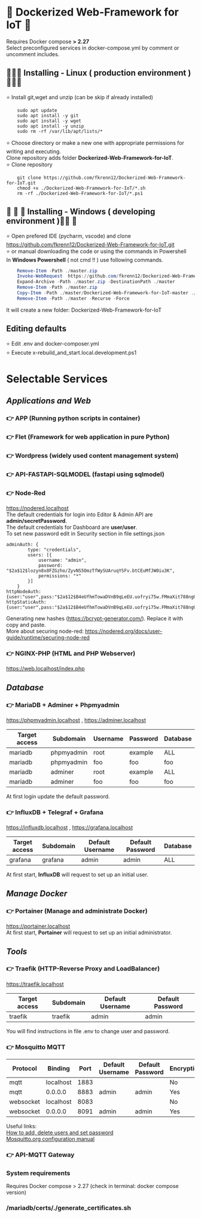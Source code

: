 # 🐳 Dockerized Web-Framework for IoT 🐳
Requires Docker compose **> 2.27**   
Select preconfigured services in docker-compose.yml by comment or uncomment includes.
##  🐧🐧🚀 Installing - Linux ( production environment )🚀️🐧🐧
⭐ Install git,wget and unzip (can be skip if already installed)
```shell
    sudo apt update 
    sudo apt install -y git
    sudo apt install -y wget 
    sudo apt install -y unzip 
    sudo rm -rf /var/lib/apt/lists/*  
```
⭐ Choose directory or make a new one with appropriate permissions for writing and executing.      
Clone repository adds folder **Dockerized-Web-Framework-for-IoT**.      
⭐ Clone repository
```shell
    git clone https://github.com/fkrenn12/Dockerized-Web-Framework-for-IoT.git  
    chmod +x ./Dockerized-Web-Framework-for-IoT/*.sh  
    rm -rf ./Dockerized-Web-Framework-for-IoT/*.ps1  
```

## 🔳 🔳 🚀 Installing - Windows ( developing environment )🚀️🔳 🔳   
  
⭐ Open prefered IDE (pycharm, vscode) and clone https://github.com/fkrenn12/Dockerized-Web-Framework-for-IoT.git  
⭐ or manual downloading the code or using the commands in Powershell    
In **Windows Powershell** ( not cmd !! )  use following commands.   
```powershell
    Remove-Item -Path ./master.zip
    Invoke-WebRequest  https://github.com/fkrenn12/Dockerized-Web-Framework-for-IoT/archive/master.zip -OutFile ./master.zip
    Expand-Archive -Path ./master.zip -DestinationPath ./master
    Remove-Item -Path ./master.zip
    Copy-Item -Path ./master/Dockerized-Web-Framework-for-IoT-master ./Dockerized-Web-Framework-for-IoT -Recurse -Force
    Remove-Item -Path ./master -Recurse -Force
```  
It will create a new folder: Dockerized-Web-Framework-for-IoT  
## Editing defaults  
⭐ Edit .env and docker-composer.yml  
⭐ Execute x-rebuild_and_start.local.development.ps1
# Selectable Services
## *Applications and Web*
### 👉 APP (Running python scripts in container)
### 👉 Flet (Framework for web application in pure Python)
### 👉 Wordpress (widely used content management system)
<!---
### 👉 API-FASTAPI-PURE-SQL
-->
### 👉 API-FASTAPI-SQLMODEL  (fastapi using sqlmodel) 
### 👉 Node-Red  
https://nodered.localhost  
The default credentials for login into Editor & Admin API are **admin/secretPassword**.  
The default credentials for Dashboard are **user/user**.  
To set new password edit in Security section in file settings.json 
```
adminAuth: {
        type: "credentials",
        users: [{
            username: "admin",
            password: "$2a$12$lozyn8x8FZGzho/ZyvNS5OmzTfWySUAruqYSFv.btCEuMfJW0iu3K",
            permissions: "*"
        }]
    }
httpNodeAuth: {user:"user",pass:"$2a$12$B4eUfhmTowaDVnB9qLeEU.uofryi75w.FMmaXit788ngGsNN3Cw0W"},
httpStaticAuth: {user:"user",pass:"$2a$12$B4eUfhmTowaDVnB9qLeEU.uofryi75w.FMmaXit788ngGsNN3Cw0W"},
```
Generating new hashes (https://bcrypt-generator.com/). Replace it with copy and paste.     
More about securing node-red: https://nodered.org/docs/user-guide/runtime/securing-node-red  

### 👉 NGINX-PHP (HTML and PHP Webserver)
https://web.localhost/index.php
## *Database*
### 👉 MariaDB + Adminer + Phpmyadmin 
https://phpmyadmin.localhost , https://adminer.localhost 

| Target access | Subdomain  | Username | Password | Database |
|---------------|------------|----------|----------|----------|
| mariadb       | phpmyadmin | root     | example  | ALL      |
| mariadb       | phpmyadmin | foo      | foo      | foo      |
| mariadb       | adminer    | root     | example  | ALL      |
| mariadb       | adminer    | foo      | foo      | foo      |

At first login update the default password.  
### 👉 InfluxDB  + Telegraf + Grafana
https://influxdb.localhost , https://grafana.localhost  

| Target access | Subdomain | Default Username | Default Password | Database |
|---------------|-----------|----------|----------|----------|
| grafana       | grafana   | admin    | admin    | ALL      |  

At first start, **InfluxDB** will request to set up an initial user.
<!---
### 👉 RESTful API for mysql/mariadb
https://github.com/krink-code/db-api?tab=readme-ov-file  
http://127.0.0.1:8980/api/<db>/<table>/  
GET    /     # Show status  
GET    /api                          # Show databases  
GET    /api/<db>                     # Show database tables  
GET    /api/<db>/<table>             # Show database table fields    
GET    /api/<db>/<table>?query=true  # List rows of table  
POST   /api/<db>/<table>             # Create a new row  
PUT    /api/<db>/<table>             # Replace existing row with new row  

GET    /api/<db>/<table>/:id         # Retrieve a row by primary key
PATCH  /api/<db>/<table>/:id         # Update row element by primary key
DELETE /api/<db>/<table>/:id         # Delete a row by primary key

GET    /api/<db>/<table>/count       # Count number of rows in a table

POST   /api                          # Content-Type: text/sql
-->
## *Manage Docker*
### 👉 Portainer (Manage and administrate Docker)
https://portainer.localhost  
At first start, **Portainer** will request to set up an initial administrator.   
## *Tools*
### 👉 Traefik (HTTP-Reverse Proxy and LoadBalancer)
https://traefik.localhost  

| Target access | Subdomain | Default Username | Default Password |
|---------------|-----------|----------|----------|
| traefik       | traefik   | admin    | admin    |

You will find instructions in file .env to change user and password.    
### 👉 Mosquitto MQTT  
| Protocol  | Binding   | Port | Default Username | Default Password | Encryption(tls) |
|-----------|-----------|------|------------------|------------------|-----------------|
| mqtt      | localhost | 1883 |                  |                  |        No       |
| mqtt      | 0.0.0.0   | 8883 | admin            | admin            |       Yes       |
| websocket | localhost | 8083 |                  |                  |        No       |
| websocket | 0.0.0.0   | 8091 | admin            | admin            |       Yes       |

Useful links:  
[How to add, delete users and set password](.mosquitto/config/readme.md)  
[Mosquitto.org configuration manual](https://mosquitto.org/man/mosquitto-conf-5.html)  
### 👉 API-MQTT Gateway

### System requirements  
Requires Docker compose > 2.27 (check in terminal: docker compose version)

### /mariadb/certs/./generate_certificates.sh

